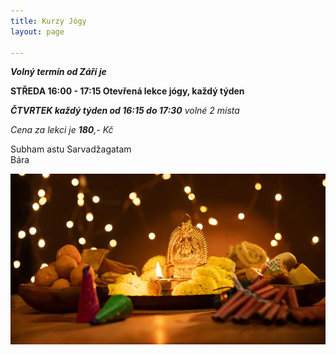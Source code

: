 ```yaml
---
title: Kurzy Jógy
layout: page

---
```

**_Volný termín od Září je_**

**STŘEDA 16:00 - 17:15 Otevřená lekce jógy, každý týden**

**_ČTVRTEK každý týden od 16:15 do 17:30_** _volné 2 místa_

_Cena za lekci je **180**,- Kč_

Subham astu Sarvadžagatam  
Bára

![](/uploads/diwaliposterimage-1.webp)